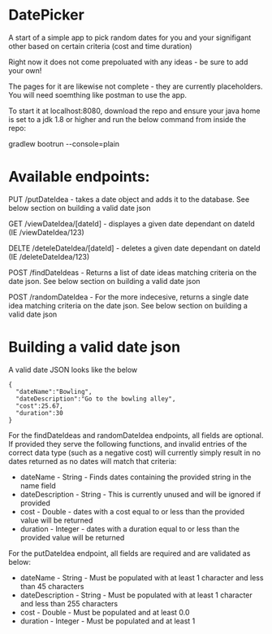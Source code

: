 # DatePicker
A start of a simple app to pick random dates for you and your signifigant other based on certain criteria (cost and time duration)

Right now it does not come prepoluated with any ideas - be sure to add your own!

The pages for it are likewise not complete - they are currently placeholders. You will need soemthing like postman to use the app.

To start it at localhost:8080, download the repo and ensure your java home is set to a jdk 1.8 or higher and run the below command from inside the repo:

gradlew bootrun --console=plain

# Available endpoints:

PUT /putDateIdea - takes a date object and adds it to the database. See below section on building a valid date json

GET /viewDateIdea/[dateId] - displayes a given date dependant on dateId (IE /viewDateIdea/123)

DELTE /deteleDateIdea/[dateId] - deletes a given date dependant on dateId (IE /deleteDateIdea/123)

POST /findDateIdeas - Returns a list of date ideas matching criteria on the date json. See below section on building a valid date json

POST /randomDateIdea - For the more indecesive, returns a single date idea matching criteria on the date json. See below section on building a valid date json

# Building a valid date json
A valid date JSON looks like the below

```
{
  "dateName":"Bowling",
  "dateDescription":"Go to the bowling alley",
  "cost":25.67,
  "duration":30
}
```


For the findDateIdeas and randomDateIdea endpoints, all fields are optional. If provided they serve the following functions, and invalid entries of the correct data type (such as a negative cost) will currently simply result in no dates returned as no dates will match that criteria:

* dateName - String - Finds dates containing the provided string in the name field
* dateDescription - String - This is currently unused and will be ignored if provided
* cost - Double - dates with a cost equal to or less than the provided value will be returned
* duration - Integer - dates with a duration equal to or less than the provided value will be returned


For the putDateIdea endpoint, all fields are required and are validated as below:

* dateName - String - Must be populated with at least 1 character and less than 45 characters
* dateDescription - String - Must be populated with at least 1 character and less than 255 characters
* cost - Double - Must be populated and at least 0.0
* duration - Integer - Must be populated and at least 1
